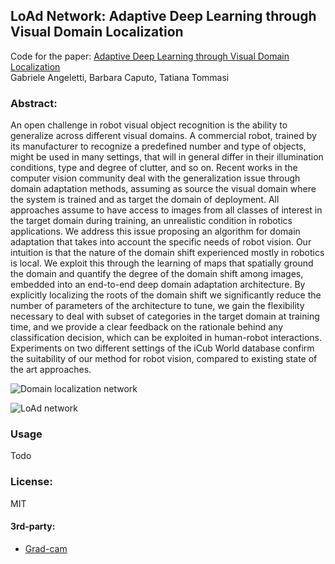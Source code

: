 ## LoAd Network: Adaptive Deep Learning through Visual Domain Localization

Code for the paper:
[Adaptive Deep Learning through Visual Domain Localization](https://arxiv.org/ "Arxiv")\
Gabriele Angeletti, Barbara Caputo, Tatiana Tommasi

### Abstract:
An open challenge in robot visual object recognition is the ability to generalize across different visual domains. A commercial robot, trained by its manufacturer to recognize a predefined number and type of objects, might be used in many settings, that will in general differ in their illumination conditions, type and degree of clutter, and so on. Recent works in the computer vision community deal with the generalization issue through domain adaptation methods, assuming as source the visual domain where the system is trained and as target the domain of deployment. All approaches assume to have access to images from all classes of interest in the target domain during training, an unrealistic condition in robotics applications. We address this issue proposing an algorithm for domain adaptation that takes into account the specific needs of robot vision. Our intuition is that the nature of the domain shift experienced mostly in robotics is local. We exploit this through the learning of maps that spatially ground the domain and quantify the degree of the domain shift among images, embedded into an end-to-end deep domain adaptation architecture. By explicitly localizing the roots of the domain shift we significantly reduce the number of parameters of the architecture to tune, we gain the flexibility necessary to deal with subset of categories in the target domain at training time, and we provide a clear feedback on the rationale behind any classification decision, which can be exploited in human-robot interactions. Experiments on two different settings of the iCub World database confirm the suitability of our method for robot vision, compared to existing state of the art approaches.

![Domain localization network](https://i.imgur.com/b5wJbeN.png)

![LoAd network](https://i.imgur.com/sKDqDFu.png)

### Usage
Todo

### License:
MIT

#### 3rd-party:
* [Grad-cam](https://github.com/ramprs/grad-cam)
